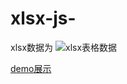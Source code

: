 # xlsx-js-

xlsx数据为
![xlsx表格数据](http://ouampsjjo.bkt.clouddn.com/%7B9E0084C8-1078-408C-90B4-5836DB96B304%7D.bmp)

[demo展示](https://yy709593266.github.io/xlsx-js-/)